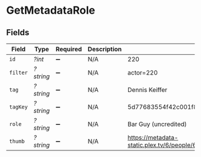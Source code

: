 # GetMetadataRole


## Fields

| Field                                                                         | Type                                                                          | Required                                                                      | Description                                                                   | Example                                                                       |
| ----------------------------------------------------------------------------- | ----------------------------------------------------------------------------- | ----------------------------------------------------------------------------- | ----------------------------------------------------------------------------- | ----------------------------------------------------------------------------- |
| `id`                                                                          | *?int*                                                                        | :heavy_minus_sign:                                                            | N/A                                                                           | 220                                                                           |
| `filter`                                                                      | *?string*                                                                     | :heavy_minus_sign:                                                            | N/A                                                                           | actor=220                                                                     |
| `tag`                                                                         | *?string*                                                                     | :heavy_minus_sign:                                                            | N/A                                                                           | Dennis Keiffer                                                                |
| `tagKey`                                                                      | *?string*                                                                     | :heavy_minus_sign:                                                            | N/A                                                                           | 5d77683554f42c001f8c4708                                                      |
| `role`                                                                        | *?string*                                                                     | :heavy_minus_sign:                                                            | N/A                                                                           | Bar Guy (uncredited)                                                          |
| `thumb`                                                                       | *?string*                                                                     | :heavy_minus_sign:                                                            | N/A                                                                           | https://metadata-static.plex.tv/6/people/648e9a7ea1d537bccfcd7615134b78ce.jpg |